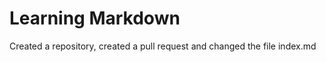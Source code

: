 # <H1> Learning Markdown
Created a repository, created a pull request and changed the file index.md
